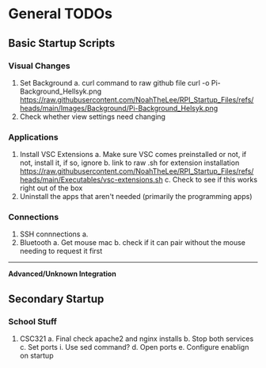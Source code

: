 # General TODOs

## Basic Startup Scripts

### Visual Changes
1. Set Background
a. curl command to raw github file curl -o Pi-Background_Hellsyk.png https://raw.githubusercontent.com/NoahTheLee/RPI_Startup_Files/refs/heads/main/Images/Background/Pi-Background_Helsyk.png
2. Check whether view settings need changing

### Applications
1. Install VSC Extensions
a. Make sure VSC comes preinstalled or not, if not, install it, if so, ignore
b. link to raw .sh for extension installation https://raw.githubusercontent.com/NoahTheLee/RPI_Startup_Files/refs/heads/main/Executables/vsc-extensions.sh
c. Check to see if this works right out of the box
2. Uninstall the apps that aren't needed (primarily the programming apps)

### Connections
1. SSH connnections
a.
2. Bluetooth
a. Get mouse mac
b. check if it can pair without the mouse needing to request it first
---------------
**Advanced/Unknown Integration**


## Secondary Startup

### School Stuff
1. CSC321
a. Final check apache2 and nginx installs
b. Stop both services
c. Set ports
i. Use sed command?
d. Open ports
e. Configure enablign on startup
